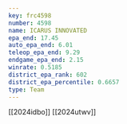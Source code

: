 ```yaml
---
key: frc4598
number: 4598
name: ICARUS INNOVATED
epa_end: 17.45
auto_epa_end: 6.01
teleop_epa_end: 9.29
endgame_epa_end: 2.15
winrate: 0.5185
district_epa_rank: 602
district_epa_percentile: 0.6657
type: Team
---
```

[[2024idbo]]
[[2024utwv]]
